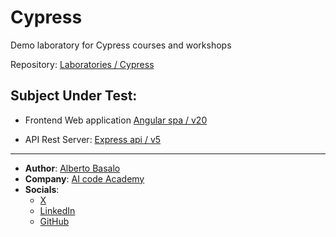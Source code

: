 # Cypress
Demo laboratory for Cypress courses and workshops

Repository: [Laboratories / Cypress](https://github.com/AlbertoBasaloLabs/Cypress)

## Subject Under Test:

- Frontend Web application [Angular spa / v20](https://github.com/AlbertoBasaloLabs/Angular)

- API Rest Server: [Express api / v5](https://github.com/AlbertoBasaloLabs/Express)
  
---
- **Author**: [Alberto Basalo](https://albertobasalo.dev)
- **Company**: [AI code Academy](https://aicode.academy)
- **Socials**:
  - [X](https://x.com/albertobasalo)
  - [LinkedIn](https://www.linkedin.com/in/albertobasalo/)
  - [GitHub](https://github.com/albertobasalo)
